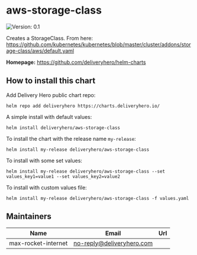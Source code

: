 # aws-storage-class

![Version: 0.1](https://img.shields.io/badge/Version-0.1-informational?style=flat-square)

Creates a StorageClass. From here: https://github.com/kubernetes/kubernetes/blob/master/cluster/addons/storage-class/aws/default.yaml

**Homepage:** <https://github.com/deliveryhero/helm-charts>

## How to install this chart

Add Delivery Hero public chart repo:

```console
helm repo add deliveryhero https://charts.deliveryhero.io/
```

A simple install with default values:

```console
helm install deliveryhero/aws-storage-class
```

To install the chart with the release name `my-release`:

```console
helm install my-release deliveryhero/aws-storage-class
```

To install with some set values:

```console
helm install my-release deliveryhero/aws-storage-class --set values_key1=value1 --set values_key2=value2
```

To install with custom values file:

```console
helm install my-release deliveryhero/aws-storage-class -f values.yaml
```

## Maintainers

| Name | Email | Url |
| ---- | ------ | --- |
| max-rocket-internet | no-reply@deliveryhero.com |  |
